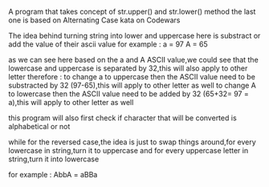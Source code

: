 A program that takes concept of str.upper() and str.lower() method
the last one is based on Alternating Case kata on Codewars

The idea behind turning string into lower and uppercase here is substract or add the value of their ascii value
for example :
  a = 97
  A = 65

as we can see here based on the a and A ASCII value,we could see that the lowercase and uppercase is separated by 32,this will also apply to other letter
therefore :
to change a to uppercase then the ASCII value need to be substracted by 32 (97-65),this will apply to other letter as well
to change A to lowercase then the ASCII value need to be added by 32 (65+32= 97 = a),this will apply to other letter as well

this program will also first check if character that will be converted is alphabetical or not

while for the reversed case,the idea is just to swap things around,for every lowercase in string,turn it to uppercase
and for every uppercase letter in string,turn it into lowercase

for example : AbbA = aBBa
